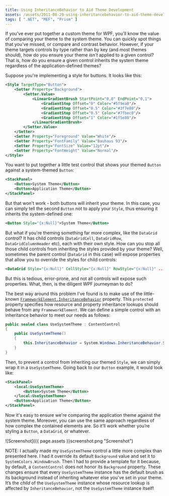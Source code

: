 ```yaml
---
title: Using InheritanceBehavior to Aid Theme Development
assets: /assets/2011-08-29-using-inheritancebehavior-to-aid-theme-development/
tags: [ ".NET", "MEF", "Prism" ]
---
```

If you've ever put together a custom theme for WPF, you'll know the value of comparing your theme to the system theme. You can quickly spot things that you've missed, or compare and contrast behavior. However, if your theme targets controls by type rather than by key (and most themes should), how do you ensure your theme *isn't* applied to a given control? That is, how do you ensure a given control inherits the system theme regardless of the application-defined themes?

Suppose you're implementing a style for buttons. It looks like this:

```xml
<Style TargetType="Button">
    <Setter Property="Background">
        <Setter.Value>
            <LinearGradientBrush StartPoint="0,0" EndPoint="0,1">
                <GradientStop Offset="0" Color="#5f9ea0"/>
                <GradientStop Offset="0.5" Color="#3f7e80"/>
                <GradientStop Offset="0.5" Color="#7fbec0"/>
                <GradientStop Offset="1" Color="#1f5e80"/>
            </LinearGradientBrush>
        </Setter.Value>
    </Setter>
    <Setter Property="Foreground" Value="White"/>
    <Setter Property="FontFamily" Value="Bauhaus 93"/>
    <Setter Property="FontSize" Value="12pt"/>
    <Setter Property="FontWeight" Value="Normal"/>
</Style>
```

You want to put together a little test control that shows your themed `Button` against a system-themed `Button`:

```xml
<StackPanel> 
    <Button>System Theme</Button> 
    <Button>Application Theme</Button> 
</StackPanel>
```

But that won't work - both buttons will inherit your theme. In this case, you can simply tell the second `Button` not to apply your `Style`, thus ensuring it inherits the system-defined one:

```xml
<Button Style="{x:Null}">System Theme</Button>
```

But what if you're theming something far more complex, like the `DataGrid` control? It has child controls (`DataGridCell`, `DataGridRow`, `DataGridColumnHeader` etc), each with their own style. How can you stop all those child controls from inheriting the styles provided by your theme? Well, sometimes the parent control (`DataGrid` in this case) will expose properties that allow you to override the styles for child controls:

```xml
<DataGrid Style="{x:Null}" CellStyle="{x:Null}" RowStyle="{x:Null}" .../>
```

But this is tedious, error-prone, and not all controls will expose such properties. What, then, is the diligent WPF journeyman to do?

The best way around this problem I've found is to make use of the little-known [`FrameworkElement.InheritanceBehavior`](http://msdn.microsoft.com/en-us/library/system.windows.frameworkelement.inheritancebehavior.aspx) property. This `protected` property specifies how resource and property inheritance lookups should behave from any `FrameworkElement`. We can define a simple control with an inheritance behavior to meet our needs as follows:

```csharp
public sealed class UseSystemTheme : ContentControl 
{ 
    public UseSystemTheme() 
    { 
        this.InheritanceBehavior = System.Windows.InheritanceBehavior.SkipToThemeNow; 
    } 
}
```

Then, to prevent a control from inheriting our themed `Style`, we can simply wrap it in a `UseSystemTheme`. Going back to our `Button` example, it would look like:

```xml
<StackPanel> 
    <local:UseSystemTheme> 
        <Button>System Theme</Button> 
    </local:UseSystemTheme> 
    <Button>Application Theme</Button> 
</StackPanel>
```

Now it's easy to ensure we're comparing the application theme against the system theme. Moreover, you can use the same approach regardless of how complex the contained elements are. So it’ll work whether you’re styling a `Button`, a `DataGrid`, or whatever.

![Screenshot]({{ page.assets }}screenshot.png "Screenshot")

NOTE: I actually made my `UseSystemTheme` control a little more complex than presented here. I had it override its default `Background` value and set it to `SystemColors.WindowBrush`. Then I had to provide a template for it because, by default, a `ContentControl` does not honor its `Background` property. These changes ensure that every `UseSystemTheme` instance has the default brush as its background instead of inheriting whatever else you've set in your theme. It’s the *child* of the `UseSystemTheme` instance whose resource lookup is affected by `InheritanceBehavior`, not the `UseSystemTheme` instance itself!